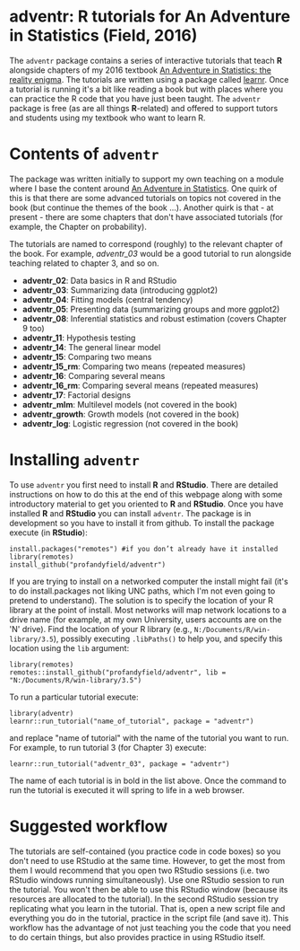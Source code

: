 # adventr: R tutorials for An Adventure in Statistics (Field, 2016)
The `adventr` package contains a series of interactive tutorials that teach **R** alongside chapters of my 2016 textbook [An Adventure in Statistics: the reality enigma](https://www.discoveringstatistics.com/books/an-adventure-in-statistics/). The tutorials are written using a package called [learnr](https://rstudio.github.io/learnr/). Once a tutorial is running it's a bit like reading a book but with places where you can practice the R code that you have just been taught. The `adventr` package is free (as are all things **R**-related) and offered to support tutors and students using my textbook who want to learn R.
 
# Contents of `adventr`

The package was written initially to support my own teaching on a module where I base the content around [An Adventure in Statistics](https://www.discoveringstatistics.com/books/an-adventure-in-statistics/). One quirk of this is that there are some advanced tutorials on topics not covered in the book (but continue the themes of the book ...). Another quirk is that - at present - there are some chapters that don't have associated tutorials (for example, the Chapter on probability).

The tutorials are named to correspond (roughly) to the relevant chapter of the book. For example, *adventr_03* would be a good tutorial to run alongside teaching related to chapter 3, and so on.

* **adventr_02**: Data basics in R and RStudio
* **adventr_03**: Summarizing data (introducing ggplot2)
* **adventr_04**: Fitting models (central tendency)
* **adventr_05**: Presenting data (summarizing groups and more ggplot2)
* **adventr_08**: Inferential statistics and robust estimation (covers Chapter 9 too)
* **adventr_11**: Hypothesis testing
* **adventr_14**: The general linear model
* **adventr_15**: Comparing two means
* **adventr_15_rm**: Comparing two means (repeated measures)
* **adventr_16**: Comparing several means
* **adventr_16_rm**: Comparing several means (repeated measures)
* **adventr_17**: Factorial designs
* **adventr_mlm**: Multilevel models (not covered in the book)
* **adventr_growth**: Growth models (not covered in the book)
* **adventr_log**: Logistic regression (not covered in the book)

# Installing `adventr`

To use `adventr` you first need to install **R** and **RStudio**. There are detailed instructions on how to do this at the end of this webpage along with some introductory material to get you oriented to **R** and **RStudio**. Once you have installed **R** and **RStudio** you can install `adventr`. The package is in development so you have to install it from github. To install the package execute (in **RStudio**):

```{r, eval = FALSE}
install.packages("remotes") #if you don’t already have it installed
library(remotes)
install_github("profandyfield/adventr")
```

If you are trying to install on a networked computer the install might fail (it's to do install.packages not liking UNC paths, which I'm not even going to pretend to understand). The solution is to specify the location of your R library at the point of install. Most networks will map network locations to a drive name (for example, at my own University, users accounts are on the 'N' drive). Find the location of your R library (e.g., `N:/Documents/R/win-library/3.5`), possibly executing `.libPaths()` to help you, and specify this location using the `lib` argument:

```
library(remotes) 
remotes::install_github("profandyfield/adventr", lib = "N:/Documents/R/win-library/3.5")
```

To run a particular tutorial execute:

```{r, eval = FALSE}
library(adventr)
learnr::run_tutorial("name_of_tutorial", package = "adventr")
```

and replace "name of tutorial" with the name of the tutorial you want to run. For example, to run tutorial 3 (for Chapter 3) execute:

```{r, eval = FALSE}
learnr::run_tutorial("adventr_03", package = "adventr")
```

The name of each tutorial is in bold in the list above. Once the command to run the tutorial is executed it will spring to life in a web browser.

# Suggested workflow

The tutorials are self-contained (you practice code in code boxes) so you don't need to use RStudio at the same time. However, to get the most from them I would recommend that you open two RStudio sessions (i.e. two RStudio windows running simultaneously). Use one RStudio session to run the tutorial. You won't then be able to use this RStudio window (because its resources are allocated to the tutorial). In the second RStudio session try replicating what you learn in the tutorial. That is, open a new script file and everything you do in the tutorial, practice in the script file (and save it). This workflow has the advantage of not just teaching you the code that you need to do certain things, but also provides practice in using RStudio itself.
